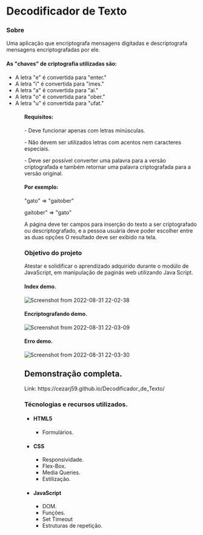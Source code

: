 # Decodificador de Texto


<h3>Sobre</h3>
<p>Uma aplicação que encriptografa mensagens digitadas e descriptografa mensagens encriptografadas por ele.</p>

<h4>As "chaves" de criptografia utilizadas são:</h4>
<ul>
<li>A letra "e" é convertida para "enter."</li>
<li>A letra "i" é convertida para "imes."</li>
<li>A letra "a" é convertida para "ai."</li>
<li>
A letra "o" é convertida para "ober."</li>
<li>
A letra "u" é convertida para "ufat."</li>
<ul>

<h4>Requisitos:</h4>
<p>- Deve funcionar apenas com letras minúsculas.</p>
<p>- Não devem ser utilizados letras com acentos nem caracteres especiais.</p>
<p>- Deve ser possível converter uma palavra para a versão criptografada e também retornar uma palavra criptografada para a versão original.</p>

<h4>Por exemplo:</h4>
<p>"gato" => "gaitober"</p>
<p>gaitober" => "gato"</p>

<p>A página deve ter campos para inserção do texto a ser criptografado ou descriptografado, e a pessoa usuária deve poder escolher entre as duas opções
O resultado deve ser exibido na tela.</p>

<h3>Objetivo do projeto</h3>Atestar e solidificar o aprendizado adquirido durante o modúlo de JavaScript, em manipulação de paginás web utilizando Java Script.


<h4>Index demo.</h4>

![Screenshot from 2022-08-31 22-02-38](https://user-images.githubusercontent.com/78119622/187810742-9b70f021-5d6b-4153-bfec-b952c0f945bb.png)

<h4>Encriptografando demo.</h4>

![Screenshot from 2022-08-31 22-03-09](https://user-images.githubusercontent.com/78119622/187810756-d1656996-ec10-4f43-931f-93e7c6858eed.png)

<h4>Erro demo.</h4>

![Screenshot from 2022-08-31 22-03-30](https://user-images.githubusercontent.com/78119622/187810771-8b3bfcae-c72d-4bb5-ad00-5c3f0c82b82d.png)

<h2>Demonstração completa.</h2> 
Link: https://cezarj59.github.io/Decodificador_de_Texto/



<h3>Técnologias e recursos utilizados.</h3>
<ul>
  <li><h4>HTML5</h4>
      <ul>
          <li>Formulários.</li>
      </ul>
  <li><h4>CSS</h4>
       <ul>
          <li>Responsividade.</li>
          <li>Flex-Box.</li>
          <li>Media Queries.</li>
          <li>Estilização.</li>
      </ul>
  </li>
  <li><h4>JavaScript</h4>
      <ul>
          <li>DOM.</li>
          <li>Funções.</li>
          <li>Set Timeout</li>
          <li>Estruturas de repetição.</li>
      </ul>
  </li>
<ul>




